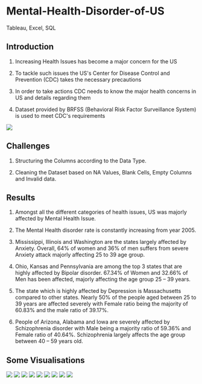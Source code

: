 # Mental-Health-Disorder-of-US
Tableau, Excel, SQL

## Introduction
1. Increasing Health Issues has become a major concern for the US

2. To tackle such issues the US's Center for Disease Control and Prevention (CDC) takes the necessary precautions

3. In order to take actions CDC needs to know the major health concerns in US and details regarding them

4. Dataset provided by BRFSS (Behavioral Risk Factor Surveillance System) is used to meet CDC's requirements

 <img src="Visualization Pipeline.jpg">  

## Challenges
1. Structuring the Columns according to the Data Type.

2. Cleaning the Dataset based on NA Values, Blank Cells, Empty Columns and Invalid data.

## Results
1. Amongst all the different categories of health issues, US was majorly affected by Mental Health Issue.
2. The Mental Health disorder rate is constantly increasing from year 2005.
3. Mississippi, Illinois and Washington are the states largely affected by Anxiety. Overall, 64% of women and 36% of men suffers from severe Anxiety attack majorly affecting 25 to 39 age group.

4. Ohio, Kansas and Pennsylvania are among the top 3 states that are highly affected by Bipolar disorder. 67.34% of Women and 32.66% of Men has been affected, majorly affecting the age group 25 – 39 years.

5. The state which is highly affected by Depression is Massachusetts compared to other states. Nearly 50% of the people aged between 25 to 39 years are affected severely with Female ratio being the majority of 60.83% and the male ratio of 39.17%.

6. People of Arizona, Alabama and Iowa are severely affected by Schizophrenia disorder with Male being a majority ratio of 59.36% and Female ratio of 40.64%. Schizophrenia largely affects the age group between 40 – 59 years old.

## Some Visualisations
<img src="General Dashboard Story.png">

<img src="Mental Dashboard story.png">

<img src="Overall Dashboard Story.png">

<img src="Physical Dashboard story.png">

<img src="Mental Health Detail.png">

<img src="Poor Dashboard Story.png">

<img src="Bipolar Disorder.png">

<img src="Depression.png">

<img src="Schizophrenia.png">

